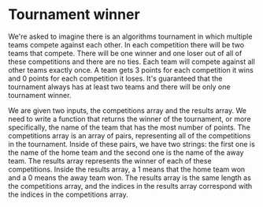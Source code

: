 # Tournament winner

We're asked to imagine there is an algorithms tournament in which multiple teams compete against each other. In each competition there will be two teams that compete. There will be one winner and one loser out of all of these competitions and there are no ties. Each team will compete against all other teams exactly once. A team gets 3 points for each competition it wins and 0 points for each competition it loses. It's guaranteed that the tournament always has at least two teams and there will be only one tournament winner.

We are given two inputs, the competitions array and the results array. We need to write a function that returns the winner of the tournament, or more specifically, the name of the team that has the most number of points. The competitions array is an array of pairs, representing all of the competitions in the tournament. Inside of these pairs, we have two strings: the first one is the name of the home team and the second one is the name of the away team. The results array represents the winner of each of these competitions. Inside the results array, a 1 means that the home team won and a 0 means the away team won. The results array is the same length as the competitions array, and the indices in the results array correspond with the indices in the competitions array.
